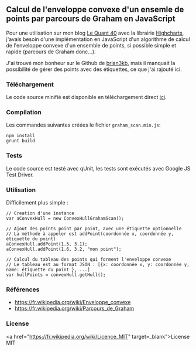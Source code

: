 ## Calcul de l'enveloppe convexe d'un ensemle de points par parcours de Graham en JavaScript

Pour une utilisation sur mon blog <a href="http://www.lequant40.com/2016/01/etat-des-principaux-indices-boursiers_14.html" target="_blank">Le Quant 40</a> avec la librairie <a href="http://www.highcharts.com/" target="_blank">Highcharts</a>, j'avais besoin d'une implémentation en JavaScript d'un algorithme de calcul de l'enveloppe convexe d'un ensemble de points, si possible simple et rapide (parcours de Graham donc...).

J'ai trouvé mon bonheur sur le Github de <a href="https://github.com/brian3kb/graham_scan_js" target="_blank">brian3kb</a>, mais il manquait la possibilité de gérer des points avec des étiquettes, ce que j'ai rajouté ici.


### Téléchargement

Le code source minifié est disponible en téléchargement direct <a href="raw.github.com/lequant40/graham_scan_js/master/graham_scan.min.js">ici</a>.


### Compilation

Les commandes suivantes créées le fichier `graham_scan.min.js`:

	npm install
	grunt build


### Tests

Le code source est testé avec qUnit, les tests sont exécutés avec Google JS Test Driver.


### Utilisation

Difficilement plus simple :

    // Creation d'une instance
    var aConvexHull = new ConvexHullGrahamScan();

    // Ajout des points point par point, avec une étiquette optionnelle 
    // La méthode à appeler est addPoint(coordonnée x, coordonnée y, étiquette du point)
    aConvexHull.addPoint(1.5, 3.1);
    aConvexHull.addPoint(1.6, 3.2, "mon point");
    
    // Calcul du tableau des points qui forment l'enveloppe convexe
    // Le tableau est au format JSON : [{x: coordonnée x, y: coordonnée y, name: étiquette du point }, ...]
    var hullPoints = convexHull.getHull();

    
### Références

* https://fr.wikipedia.org/wiki/Enveloppe_convexe
* https://fr.wikipedia.org/wiki/Parcours_de_Graham


### License

<a href="https://fr.wikipedia.org/wiki/Licence_MIT" target=_blank">License MIT</a>
